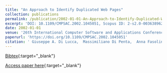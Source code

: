 ```yaml
---
title: "An Approach to Identify Duplicated Web Pages"
collection: publications
permalink: /publication/2002-01-01-An-Approach-to-Identify-Duplicated-Web-Pages
excerpt: 'DOI: 10.1109/CMPSAC.2002.1045051, Scopus ID: 2-s2.0-0036389629, Cited by: 67'
date: 2002-01-01
venue: '26th International Computer Software and Applications Conference (COMPSAC 2002), Prolonging Software Life: Development and Redevelopment, 26-29 August 2002, Oxford, England, Proceedings'
paperurl: 'https://doi.org/10.1109/CMPSAC.2002.1045051'
citation: ' Giuseppe A. Di Lucca,  Massimiliano Di Penta,  Anna Fasolino, &quot;An Approach to Identify Duplicated Web Pages.&quot; 26th International Computer Software and Applications Conference (COMPSAC 2002), Prolonging Software Life: Development and Redevelopment, 26-29 August 2002, Oxford, England, Proceedings, 2002.'
---
```

[Bibtex](https://dblp.org/rec/bib/conf/compsac/LuccaPF02){:target="_blank"}

[Access paper here](https://doi.org/10.1109/CMPSAC.2002.1045051){:target="_blank"}
